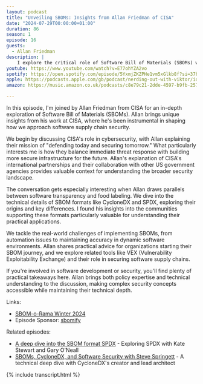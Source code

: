 ```yaml
---
layout: podcast
title: "Unveiling SBOMs: Insights from Allan Friedman of CISA"
date: "2024-07-29T00:00:00+01:00"
duration: 86
season: 1
episode: 16
guests:
  - Allan Friedman
description: |
    I explore the critical role of Software Bill of Materials (SBOMs) with Allan Friedman from CISA, diving into how these tools are reshaping software supply chain security. We discuss everything from practical implementation challenges to their impact on international policy, offering insights for developers and security professionals alike.
youtube: https://www.youtube.com/watch?v=E77ohYZA2vo
spotify: https://open.spotify.com/episode/5YxmjZKZPHe1vm5xGlkb8f?si=37bcae01b6164c3b
apple: https://podcasts.apple.com/gb/podcast/nerding-out-with-viktor/id1722663295?i=1000663625721
amazon: https://music.amazon.co.uk/podcasts/c8e79c21-2dde-4597-b9fb-257ecbc2bf29/episodes/6dec5f6b-e4e6-4a11-9c99-5d2a0ed6aa5a/nerding-out-with-viktor-sboms-and-cybersecurity-a-deep-dive-with-allan-friedman

---
```


In this episode, I'm joined by Allan Friedman from CISA for an in-depth exploration of Software Bill of Materials (SBOMs). Allan brings unique insights from his work at CISA, where he's been instrumental in shaping how we approach software supply chain security.

We begin by discussing CISA's role in cybersecurity, with Allan explaining their mission of "defending today and securing tomorrow." What particularly interests me is how they balance immediate threat response with building more secure infrastructure for the future. Allan's explanation of CISA's international partnerships and their collaboration with other US government agencies provides valuable context for understanding the broader security landscape.

The conversation gets especially interesting when Allan draws parallels between software transparency and food labeling. We dive into the technical details of SBOM formats like CycloneDX and SPDX, exploring their origins and key differences. I found his insights into the communities supporting these formats particularly valuable for understanding their practical applications.

We tackle the real-world challenges of implementing SBOMs, from automation issues to maintaining accuracy in dynamic software environments. Allan shares practical advice for organizations starting their SBOM journey, and we explore related tools like VEX (Vulnerability Exploitability Exchange) and their role in securing software supply chains.

If you're involved in software development or security, you'll find plenty of practical takeaways here. Allan brings both policy expertise and technical understanding to the discussion, making complex security concepts accessible while maintaining their technical depth.

Links:

- [SBOM-o-Rama Winter 2024](https://www.cisa.gov/news-events/events/sbom-rama-winter-2024)
- Episode Sponsor: [sbomify](https://sbomify.com)

Related episodes:

- [A deep dive into the SBOM format SPDX](/podcast/S02E01) - Exploring SPDX with Kate Stewart and Gary O'Neall
- [SBOMs, CycloneDX, and Software Security with Steve Springett](/podcast/S01E22) - A technical deep dive with CycloneDX's creator and lead architect

{% include transcript.html %}
